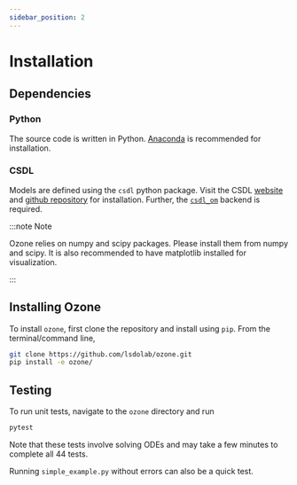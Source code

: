 ```yaml
---
sidebar_position: 2
---
```


# Installation

## Dependencies

### Python

The source code is written in Python. [Anaconda](https://www.anaconda.com/products/individual#Downloads) is recommended for installation.

### CSDL

Models are defined using the `csdl` python package. Visit the CSDL [website](https://lsdolab.github.io/csdl/) and [github repository](https://github.com/LSDOlab/csdl) for installation. Further, the [`csdl_om`](https://github.com/LSDOlab/csdl_om) backend is required. 

:::note Note

Ozone relies on numpy and scipy packages. Please install them from numpy and scipy. 
It is also recommended to have matplotlib installed for visualization.

:::

## Installing Ozone

To install `ozone`, first clone the repository and install using `pip`.
From the terminal/command line,

```sh
git clone https://github.com/lsdolab/ozone.git
pip install -e ozone/
```

## Testing
To run unit tests, navigate to the `ozone` directory and run

```sh
pytest
```
Note that these tests involve solving ODEs and may take a few minutes to complete all 44 tests.

Running `simple_example.py` without errors can also be a quick test.